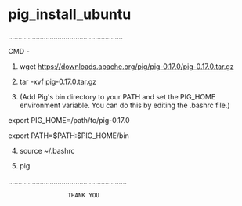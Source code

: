 # pig_install_ubuntu

..........................................................

CMD - 


1. wget https://downloads.apache.org/pig/pig-0.17.0/pig-0.17.0.tar.gz   


2. tar -xvf pig-0.17.0.tar.gz


3. (Add Pig's bin directory to your PATH and set the PIG_HOME environment variable. You can do this by editing the .bashrc file.)


export PIG_HOME=/path/to/pig-0.17.0  


export PATH=\$PATH:\$PIG_HOME/bin
 


4. source ~/.bashrc


5. pig


............................................................


                     THANK YOU
